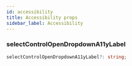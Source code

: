 ```yaml
---
id: accessibility
title: Accessibility props
sidebar_label: Accessibility
---
```


### selectControlOpenDropdownA11yLabel
```typescript jsx
selectControlOpenDropdownA11yLabel?: string;
```

